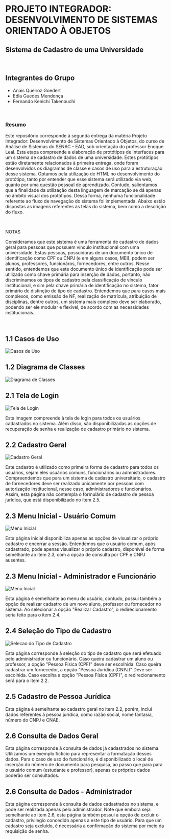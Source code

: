 # PROJETO INTEGRADOR: DESENVOLVIMENTO DE SISTEMAS ORIENTADO À OBJETOS

## Sistema de Cadastro de uma Universidade
<br>

## Integrantes do Grupo
- Anaís Queiroz Goedert
- Edla Guedes Mendonça
- Fernando Kenichi Takenouchi
<br>

### Resumo
Este repositório corresponde à segunda entrega da matéria Projeto Integrador: Desenvolvimento de Sistemas Orientado à Objetos, do curso de Análise de Sistemas do SENAC - EAD, sob orientação do professor Enoque Leal. 
Esta etapa compreende a elaboração de protótipos de interfaces para um sistema de cadastro de dados de uma universidade. Estes protótipos estão diretamente relacionados à primeira entrega, onde foram desenvolvidos os diagramas de classe e casos de uso para a estruturação desse sistema.
Optamos pela utilização de HTML no desenvolvimento do protótipo, tanto por entender que esse sistema será utilizado via web, quanto por uma questão pessoal de aprendizado. Contudo, salientamos que a finalidade da utilização desta linguagem de marcação se dá apenas no âmbito visual dos protótipos. 
Dessa forma, nenhuma funcionalidade referente ao fluxo de navegação do sistema foi implementada.
Abaixo estão dispostas as imagens referentes às telas do sistema, bem como a descrição do fluxo.

<br>

NOTAS

Consideramos que este sistema é uma ferramenta de cadastro de dados geral para pessoas que possuem vínculo institucional com uma universidade. Estas pessoas, possuidoras de um documento único de identificação como CPF ou CNPJ (e em alguns casos, MEI), podem ser alunos, professores, funcionáros, fornecedores, entre outros. Nesse sentido, entendemos que este documento único de identificação pode ser utilizado como chave primária para inserção de dados, portanto, não discriminamos os tipos de cadastro pela classificação de vínculo institucional, e sim pela chave primária de identificação no sistema, fator primário de distinção de tipo de cadastro.
Entendemos que para casos mais complexos, como emissão de NF, realização de matrícula, atribuição de disciplinas, dentre outros, um sistema mais complexo deve ser elaborado, podendo ser ele modular e flexível, de acordo com as necessidades institucionais.

<br>

## 1.1 Casos de Uso
![Casos de Uso](imagens/CasosUso.png)

## 1.2 Diagrama de Classes
![Diagrama de Classes](imagens/DiagramaClasses.png)

## 2.1 Tela de Login

![Tela de Login](imagens/telalogin.png)

Esta imagem compreende à tela de login para todos os usuários cadastrados no sistema. Além disso, são disponibilizadas as opções de recuperação de senha e realização de cadastro primário no sistema.

## 2.2 Cadastro Geral
![Cadastro Geral](imagens/CadCPF.png)

Este cadastro é utilizado como primeira forma de cadastro para todos os usuários, sejam eles usuários comuns, funcionários ou admnistradores. Compreendemos que para um sistema de cadastro universitário, o cadastro de fornecedores deve ser realizado unicamente por pessoas com autorização institucional, nesse caso, administradores e funcionários. Assim, esta página não contempla o formulário de cadastro de pessoa jurídica, que está disponibilizado no item 2.5.

## 2.3 Menu Inicial - Usuário Comum
![Menu Inicial](imagens/homeusuario.png)

Esta página inicial disponibiliza apenas as opções de visualizar o próprio cadastro e encerrar a sessão. Entendemos que o usuário comum, após cadastrado, pode apenas visualizar o próprio cadastro, disponível de forma semelhante ao item 2.3, com a opção de consulta por CPF e CNPJ ausentes.

## 2.3 Menu Inicial - Administrador e Funcionário
![Menu Incial](imagens/home.png)

Esta página é semelhante ao menu do usuário, contudo, possui também a opção de realizar cadastro de um novo aluno, professor ou fornecedor no sistema. Ao selecionar a opção "Realizar Cadastro", o redirecionamento seria feito para o item 2.4.

## 2.4 Seleção do Tipo de Cadastro
![Selecao do Tipo de Cadastro](imagens/selecaocadastro.png)

Esta página corresponde à seleção do tipo de cadastro que será efetuado pelo administrador ou funcionário. Caso queira cadastrar um aluno ou professor, a opção "Pessoa Física (CPF)" deve ser escolhida. Caso queira cadastrar um fornecedor, a opção "Pessoa Jurídica (CNPJ)" Deve ser escolhida. Caso escolha a opção "Pessoa Física (CPF)", o redirecionamento será para o item 2.2.

## 2.5 Cadastro de Pessoa Jurídica

Esta página é semelhante ao cadastro geral no item 2.2, porém, inclui dados referentes à pessoa jurídica, como razão social, nome fantasia, número do CNPJ e CNAE.

## 2.6 Consulta de Dados Geral

Esta página corresponde à consulta de dados já cadastrados no sistema. Utilizamos um exemplo fictício para representar a formatação desses dados. Para o caso de uso do funcionário, é disponibilizado o local de inserção do número de documento para pesquisa, ao passo que para para o usuário comum (estudante e professor), apenas os próprios dados poderão ser consultados.

## 2.6 Consulta de Dados - Administrador

Esta página corresponde à consulta de dados cadastrados no sistema, e pode ser realizada apenas pelo administrador. Note que embora seja semelhante ao item 2.6, esta página também possui a opção de excluir o cadastro, privilegio concedido apenas a este tipo de usuário. Para que um cadastro seja excluído, é necessária a confirmação do sistema por meio da requisição de senha.





